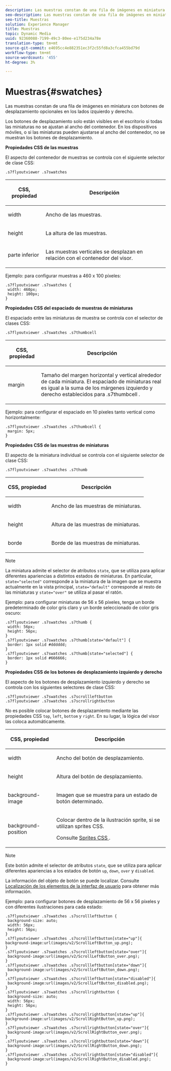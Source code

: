 ```yaml
---
description: Las muestras constan de una fila de imágenes en miniatura con botones de desplazamiento opcionales en los lados izquierdo y derecho.
seo-description: Las muestras constan de una fila de imágenes en miniatura con botones de desplazamiento opcionales en los lados izquierdo y derecho.
seo-title: Muestras
solution: Experience Manager
title: Muestras
topic: Dynamic Media
uuid: 92360088-7199-49c3-80ee-e175d234a78e
translation-type: tm+mt
source-git-commit: e4695cc4e882351ec3f2c55fd8a3cfca455bd79d
workflow-type: tm+mt
source-wordcount: '455'
ht-degree: 3%

---
```



# Muestras{#swatches}

Las muestras constan de una fila de imágenes en miniatura con botones de desplazamiento opcionales en los lados izquierdo y derecho.

<!--<a id="section_061E550C1C1D4DB2BD663A898895B38C"></a>-->

Los botones de desplazamiento solo están visibles en el escritorio si todas las miniaturas no se ajustan al ancho del contenedor. En los dispositivos móviles, o si las miniaturas pueden ajustarse al ancho del contenedor, no se muestran los botones de desplazamiento.

**Propiedades CSS de las muestras**

El aspecto del contenedor de muestras se controla con el siguiente selector de clase CSS:

```
.s7flyoutviewer .s7swatches
```

<table id="table_94EE3F5BBE4547C0B4943471CEE7EDE4"> 
 <thead> 
  <tr> 
   <th colname="col1" class="entry"> <p> CSS, propiedad </p> </th> 
   <th colname="col2" class="entry"> <p>Descripción </p> </th> 
  </tr> 
 </thead>
 <tbody> 
  <tr> 
   <td colname="col1"> <p> <span class="codeph"> width </span> </p> </td> 
   <td colname="col2"> <p> Ancho de las muestras. </p> </td> 
  </tr> 
  <tr> 
   <td colname="col1"> <p> <span class="codeph"> height </span> </p> </td> 
   <td colname="col2"> <p>La altura de las muestras. </p> </td> 
  </tr> 
  <tr> 
   <td colname="col1"> <p> <span class="codeph"> parte inferior </span> </p> </td> 
   <td colname="col2"> <p> Las muestras verticales se desplazan en relación con el contenedor del visor. </p> </td> 
  </tr> 
 </tbody> 
</table>

Ejemplo: para configurar muestras a 460 x 100 píxeles:

```
.s7flyoutviewer .s7swatches { 
 width: 460px; 
 height: 100px;  
}
```

**Propiedades CSS del espaciado de muestras de miniaturas**

El espaciado entre las miniaturas de muestra se controla con el selector de clases CSS:

```
.s7flyoutviewer .s7swatches .s7thumbcell
```

<table id="table_70FAD50E38EB4647B8FAB832F552BBB8"> 
 <thead> 
  <tr> 
   <th colname="col1" class="entry"> <p> CSS, propiedad </p> </th> 
   <th colname="col2" class="entry"> <p>Descripción </p> </th> 
  </tr> 
 </thead>
 <tbody> 
  <tr> 
   <td colname="col1"> <p> <span class="codeph"> margin </span> </p> </td> 
   <td colname="col2"> <p> Tamaño del margen horizontal y vertical alrededor de cada miniatura. El espaciado de miniaturas real es igual a la suma de los márgenes izquierdo y derecho establecidos para <span class="codeph"> .s7thumbcell </span>. </p> </td> 
  </tr> 
 </tbody> 
</table>

Ejemplo: para configurar el espaciado en 10 píxeles tanto vertical como horizontalmente:

```
.s7flyoutviewer .s7swatches .s7thumbcell { 
 margin: 5px; 
}
```

**Propiedades CSS de las muestras de miniaturas**

El aspecto de la miniatura individual se controla con el siguiente selector de clase CSS:

```
.s7flyoutviewer .s7swatches .s7thumb
```

<table id="table_85446C72FD914594B7D108381BBFC673"> 
 <thead> 
  <tr> 
   <th colname="col1" class="entry"> <p> CSS, propiedad </p> </th> 
   <th colname="col2" class="entry"> <p>Descripción </p> </th> 
  </tr> 
 </thead>
 <tbody> 
  <tr> 
   <td colname="col1"> <p> <span class="codeph"> width  </span> </p> </td> 
   <td colname="col2"> <p> Ancho de las muestras de miniaturas. </p> </td> 
  </tr> 
  <tr> 
   <td colname="col1"> <p> <span class="codeph"> height  </span> </p> </td> 
   <td colname="col2"> <p>Altura de las muestras de miniaturas. </p> </td> 
  </tr> 
  <tr> 
   <td colname="col1"> <p> <span class="codeph"> borde </span> </p> </td> 
   <td colname="col2"> <p>Borde de las muestras de miniaturas. </p> </td> 
  </tr> 
 </tbody> 
</table>

>[!NOTE]
>
>La miniatura admite el selector de atributos `state`, que se utiliza para aplicar diferentes apariencias a distintos estados de miniaturas. En particular, `state="selected"` corresponde a la miniatura de la imagen que se muestra actualmente en la vista principal, `state="default"` corresponde al resto de las miniaturas y `state="over"` se utiliza al pasar el ratón.

Ejemplo: para configurar miniaturas de 56 x 56 píxeles, tenga un borde predeterminado de color gris claro y un borde seleccionado de color gris oscuro:

```
.s7flyoutviewer .s7swatches .s7thumb { 
 width: 56px; 
 height: 56px;  
} 
.s7flyoutviewer .s7swatches .s7thumb[state="default"] { 
 border: 1px solid #dddddd; 
} 
.s7flyoutviewer .s7swatches .s7thumb[state="selected"] { 
 border: 1px solid #666666; 
}
```

**Propiedades CSS de los botones de desplazamiento izquierdo y derecho**

El aspecto de los botones de desplazamiento izquierdo y derecho se controla con los siguientes selectores de clase CSS:

```
.s7flyoutviewer .s7swatches .s7scrollleftbutton 
.s7flyoutviewer .s7swatches .s7scrollrightbutton
```

No es posible colocar botones de desplazamiento mediante las propiedades CSS `top`, `left`, `bottom` y `right`. En su lugar, la lógica del visor las coloca automáticamente.

<table id="table_F957367566C542829E2F6D296F9DAAC5"> 
 <thead> 
  <tr> 
   <th colname="col1" class="entry"> <p> CSS, propiedad </p> </th> 
   <th colname="col2" class="entry"> <p>Descripción </p> </th> 
  </tr> 
 </thead>
 <tbody> 
  <tr> 
   <td colname="col1"> <p> <span class="codeph"> width  </span> </p> </td> 
   <td colname="col2"> <p> Ancho del botón de desplazamiento. </p> </td> 
  </tr> 
  <tr> 
   <td colname="col1"> <p> <span class="codeph"> height  </span> </p> </td> 
   <td colname="col2"> <p>Altura del botón de desplazamiento. </p> </td> 
  </tr> 
  <tr> 
   <td colname="col1"> <p> <span class="codeph"> background-image  </span> </p> </td> 
   <td colname="col2"> <p>Imagen que se muestra para un estado de botón determinado. </p> </td> 
  </tr> 
  <tr> 
   <td colname="col1"> <p> <span class="codeph"> background-position  </span> </p> </td> 
   <td colname="col2"> <p> Colocar dentro de la ilustración sprite, si se utilizan sprites CSS. </p> <p>Consulte <a href="../../../c-html5-s7-aem-asset-viewers/c-html5-inlinezoom-viewer-about/c-html5-inlinezoom-viewer-customizingviewer/c-html5-inlinezoom-viewer-customizingviewer.md#section-b0af39db1af74561aea9fddcc8cdc2c7" format="dita" scope="local"> Sprites CSS </a>. </p> </td> 
  </tr> 
 </tbody> 
</table>

>[!NOTE]
>
>Este botón admite el selector de atributos `state`, que se utiliza para aplicar diferentes apariencias a los estados de botón `up`, `down`, `over` y `disabled`.

La información del objeto de botón se puede localizar. Consulte [Localización de los elementos de la interfaz de usuario](../../../c-html5-s7-aem-asset-viewers/c-html5-inlinezoom-viewer-about/c-html5-inlinezoom-viewer-localization.md#concept-6c8e58c611934e93ae3f211f46e15c27) para obtener más información.

Ejemplo: para configurar botones de desplazamiento de 56 x 56 píxeles y con diferentes ilustraciones para cada estado:

```
.s7flyoutviewer .s7swatches .s7scrollleftbutton { 
 background-size: auto; 
 width: 56px; 
 height: 56px; 
} 
.s7flyoutviewer .s7swatches .s7scrollleftbutton[state="up"]{ 
background-image:url(images/v2/ScrollLeftButton_up.png); 
} 
.s7flyoutviewer .s7swatches .s7scrollleftbutton[state="over"]{ 
 background-image:url(images/v2/ScrollLeftButton_over.png); 
} 
.s7flyoutviewer .s7swatches .s7scrollleftbutton[state="down"]{ 
 background-image:url(images/v2/ScrollLeftButton_down.png); 
} 
.s7flyoutviewer .s7swatches .s7scrollleftbutton[state="disabled"]{ 
 background-image:url(images/v2/ScrollLeftButton_disabled.png); 
} 
.s7flyoutviewer .s7swatches .s7scrollrightbutton { 
 background-size: auto; 
 width: 56px; 
 height: 56px; 
} 
.s7flyoutviewer .s7swatches .s7scrollrightbutton[state="up"]{ 
background-image:url(images/v2/ScrollRightButton_up.png); 
} 
.s7flyoutviewer .s7swatches .s7scrollrightbutton[state="over"]{ 
 background-image:url(images/v2/ScrollRightButton_over.png); 
} 
.s7flyoutviewer .s7swatches .s7scrollrightbutton[state="down"]{ 
 background-image:url(images/v2/ScrollRightButton_down.png); 
} 
.s7flyoutviewer .s7swatches .s7scrollrightbutton[state="disabled"]{ 
 background-image:url(images/v2/ScrollRightButton_disabled.png); 
}
```

